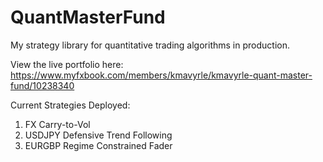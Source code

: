 # QuantMasterFund
 My strategy library for quantitative trading algorithms in production.
 
 View the live portfolio here: https://www.myfxbook.com/members/kmavyrle/kmavyrle-quant-master-fund/10238340

 Current Strategies Deployed:
 1. FX Carry-to-Vol
 2. USDJPY Defensive Trend Following
 3. EURGBP Regime Constrained Fader
 
